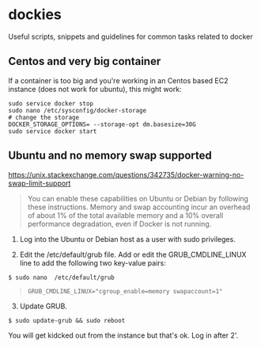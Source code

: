 # dockies
Useful scripts, snippets and guidelines for common tasks related to docker


## Centos and very big container
If a container is too big and you're working in an Centos based EC2 instance (does not work for ubuntu), this might work:


```
sudo service docker stop
sudo nano /etc/sysconfig/docker-storage
# change the storage
DOCKER_STORAGE_OPTIONS= --storage-opt dm.basesize=30G
sudo service docker start
```


## Ubuntu and no memory swap supported

https://unix.stackexchange.com/questions/342735/docker-warning-no-swap-limit-support

> You can enable these capabilities on Ubuntu or Debian by following these instructions. Memory and swap accounting incur an overhead of about 1% of the total available memory and a 10% overall performance degradation, even if Docker is not running.

1) Log into the Ubuntu or Debian host as a user with sudo privileges.

2) Edit the /etc/default/grub file. Add or edit the GRUB_CMDLINE_LINUX line to add the following two key-value pairs:

`$ sudo nano  /etc/default/grub`
> `GRUB_CMDLINE_LINUX="cgroup_enable=memory swapaccount=1"`

3) Update GRUB.

`$ sudo update-grub && sudo reboot` 

You will get kidcked out from the instance but that's ok. Log in after 2'.
